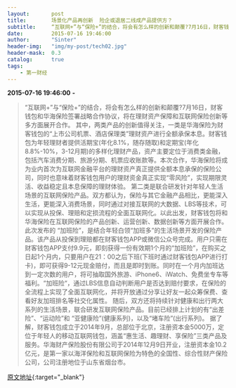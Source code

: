 ```yaml
---
layout:       post
title:        场景化产品再创新  险企或退居二线成产品提供方？
subtitle:     “互联网+”与“保险+”的结合，将会有怎么样的创新和颠覆?7月16日，财客钱包和华海保险签署战略合作协议，将在理财资产保障和互联网保险创新等多方面展开合作。
date:         2015-07-16 19:46:00
author:       "Sinter"
header-img:   "img/my-post/tech02.jpg"
header-mask:  0.3
catalog:      true
tags:
    - 第一财经
---
```


**2015-07-16 19:46:00**  **-**

> “互联网+”与“保险+”的结合，将会有怎么样的创新和颠覆?7月16日，财客钱包和华海保险签署战略合作协议，将在理财资产保障和互联网保险创新等多方面展开合作。
其中，两类产品的创新值得关注，一类是华海保险为财客钱包的“上市公司机票、酒店保理类”理财资产进行全额承保本息。财客钱包为年轻理财者提供活期宝(年化8.1%，随存随取)和定期宝(年化8.8%-10%，3-12月期)的多样化理财产品，资产主要定位于消费类金融，包括汽车消费分期、旅游分期、机票应收账款等。本次合作，华海保险将成为业内首次为互联网金融平台的理财资产真正提供全额本息承保的保险公司，同时也意味着财客钱包用户的理财资金真正实现“零风险”，实现期限灵活、收益稳定且本息保障的理财体验。
第二类是联合研发针对年轻人生活场景的互联网保险产品。双方都认为，保险与其它金融产品相比，更能深入生活，更能深入消费场景，同时通过对接互联网的大数据、LBS等技术，可以实现从投保、理赔和定损流程的全面互联网化。以此出发，财客钱包将和华海保险在互联网保险的产品创新、运营创新、数据创新等方面开展合作。
此次发布的 “加班险”，是结合年轻白领“加班多”的生活场景开发的保险产品。该产品从投保到理赔都在财客钱包APP或微信公众号完成。用户只需在财客钱包APP支付9.9元，即刻获得一份有效期1个月的“加班险”，在购买之日起1个月内，只要用户在21：00之后下班(下班时通过财客钱包APP进行打卡)，即可获得9-12元现金赔付，而且是即时到账。同时在一个月内加班达到一定次数的用户，将可抽取国外旅游、iPhone6、iWatch、免费坐专车等福利。“加班险“，通过LBS信息自动判断用户是否达到赔付要求，在保险的全流程上实现了全面互联网化，并将开放通过分享让好友一起众筹保费、查看好友加班排名等社交化属性。
随后，双方还将持续针对健康和出行两大系列的生活场景，联合研发互联网保险产品。目前已经排上计划的有“出差险”、“运动险”和 “亚健康险”(健康系列)，以及“堵车险”(出行系列)。
据了解，财客钱包成立于2014年9月，总部位于北京，注册资本金5000万，定位于年轻人的移动互联网钱包，涵盖“惠生活、趣理财、享保险”三类产品及服务。华海财产保险股份有限公司于2014年12月9日开业，注册资本金10.2亿元，是第一家以海洋保险和互联网保险为特色的全国性、综合性财产保险公司，公司注册地位于山东省烟台市。


[原文地址](http://www.yicai.com/news/4646252.html){:target="_blank"}


